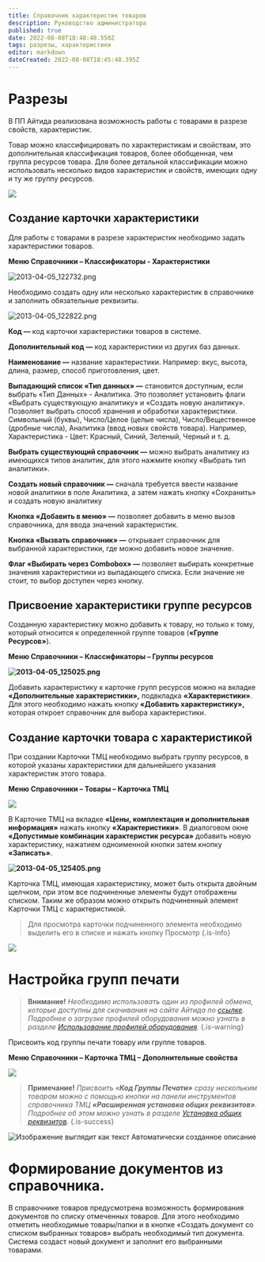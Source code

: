 ```yaml
---
title: Справочник характеристик товаров
description: Руководство администратора
published: true
date: 2022-08-08T18:48:48.550Z
tags: разрезы, характеристики
editor: markdown
dateCreated: 2022-08-08T18:45:48.395Z
---
```


# Разрезы

В ПП Айтида реализована возможность работы с товарами в разрезе свойств, характеристик.

Товар можно классифицировать по характеристикам и свойствам, это дополнительная классификация товаров, более обобщенная, чем группа ресурсов товара. Для более детальной классификации можно использовать несколько видов характеристик и свойств, имеющих одну и ту же группу ресурсов.

![](/images/admin-guide/directories/characteristics/906b189410b89571a50b1dd191edd950.png)

## Создание карточки характеристики

Для работы с товарами в разрезе характеристик необходимо задать характеристики товаров.

**Меню Справочники – Классификаторы - Характеристики**

![2013-04-05_122732.png](/images/admin-guide/directories/characteristics/6fd26e5678944db55d5bdfdcc1ff8752.png)

Необходимо создать одну или несколько характеристик в справочнике и заполнить обязательные реквизиты.

![2013-04-05_122822.png](/images/admin-guide/directories/characteristics/25780880c9d8fe17004583470af56f8f.png)

**Код —** код карточки характеристики товаров в системе.

**Дополнительный код —** код характеристики из других баз данных.

**Наименование —** название характеристики. Например: вкус, высота, длина, размер, способ приготовления, цвет.

**Выпадающий список «Тип данных» —** становится доступным, если выбрать «Тип Данных» - Аналитика. Это позволяет установить флаги «Выбрать существующую аналитику» и «Создать новую аналитику». Позволяет выбрать способ хранения и обработки характеристики. Символьный (буквы), Число/Целое (целые числа), Число/Вещественное (дробные числа), Аналитика (ввод новых свойств товара). Например, Характеристика - Цвет: Красный, Синий, Зеленый, Черный и т. д.

**Выбрать существующий справочник —** можно выбрать аналитику из имеющихся типов аналитик, для этого нажмите кнопку «Выбрать тип аналитики».

**Создать новый справочник —** сначала требуется ввести название новой аналитики в поле Аналитика, а затем нажать кнопку «Сохранить» и создать новую аналитику

**Кнопка «Добавить в меню» —** позволяет добавить в меню вызов справочника, для ввода значений характеристик.

**Кнопка «Вызвать справочник» —** открывает справочник для выбранной характеристики, где можно добавить новое значение.

**Флаг «Выбирать через Combobox» —** позволяет выбирать конкретные значения характеристики из выпадающего списка. Если значение не стоит, то выбор доступен через кнопку.

## Присвоение характеристики группе ресурсов

Созданную характеристику можно добавить к товару, но только к тому, который относится к определенной группе товаров (**«Группе Ресурсов»**).

**Меню Справочники – Классификаторы – Группы ресурсов**

**![2013-04-05_125025.png](/images/admin-guide/directories/characteristics/968c4d50e03fa7157870a64d5626a30d.png)**

Добавить характеристику к карточке групп ресурсов можно на вкладке **«Дополнительные характеристики»,** подвкладка **«Характеристики»**. Для этого необходимо нажать кнопку **«Добавить характеристику»,** которая откроет справочник для выбора характеристики.

## Создание карточки товара с характеристикой

При создании Карточки ТМЦ необходимо выбрать группу ресурсов, в которой указаны характеристики для дальнейшего указания характеристик этого товара.

**Меню Справочники – Товары – Карточка ТМЦ**

**![](/images/admin-guide/directories/characteristics/c87c2890422163ff14fccd852374bd30.png)**

В Карточке ТМЦ на вкладке **«Цены, комплектация и дополнительная информация»** нажать кнопку **«Характеристики»**. В диалоговом окне **«Допустимые комбинации характеристик ресурса»** добавить новую характеристику, нажатием одноименной кнопки затем кнопку **«Записать»**.

**![2013-04-05_125405.png](/images/admin-guide/directories/characteristics/b3d620b0eb55509c18c97849fd27d35b.png)**

Карточка ТМЦ, имеющая характеристику, может быть открыта двойным щелчком, при этом все подчиненные элементы будут отображены списком. Таким же образом можно открыть подчиненный элемент Карточки ТМЦ с характеристикой.

> Для просмотра карточки подчиненного элемента необходимо выделить его в списке и нажать кнопку Просмотр
{.is-info}


**![](/images/admin-guide/directories/characteristics/0e650e2347adc50c51991a0c9124a254.png)**

# Настройка групп печати

> **Внимание!** *Необходимо использовать один из профилей обмена, которые доступны для скачивания на сайте Айтида по* [*ссылке*](http://itida.ru/partners/download/index.php?sid=625)*. Подробнее о загрузке профилей оборудования можно узнать в разделе* [*Использование профилей оборудования*](#_Использование_Профилей_обмена)*.*
{.is-warning}


Присвоить код группы печати товару или группе товаров.

**Меню Справочники – Карточка ТМЦ – Дополнительные свойства**

![](/images/admin-guide/directories/characteristics/0ad2d7e29f845dd40087d38f1f359244.png)

> **Примечание!** *Присвоить «***Код Группы Печати»** *сразу нескольким товарам можно с помощью кнопки на панели инструментов справочника ТМЦ* **«Расширенная установка общих реквизитов»***. Подробнее об этом можно узнать в разделе* [*Установка общих реквизитов*](/docs/admin-guide/directories/main#установка-общих-реквизитов)*.*
{.is-success}


![Изображение выглядит как текст Автоматически созданное описание](/images/admin-guide/directories/characteristics/55eee01505c21b7049aeb3944b1f0c62.png)

# Формирование документов из справочника.

В справочнике товаров предусмотрена возможность формирования документов по списку отмеченных товаров. Для этого необходимо отметить необходимые товары/папки и в кнопке «Создать документ со списком выбранных товаров» выбрать необходимый тип документа. Система создаст новый документ и заполнит его выбранными товарами.
